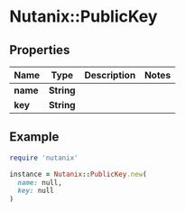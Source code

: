 # Nutanix::PublicKey

## Properties

| Name | Type | Description | Notes |
| ---- | ---- | ----------- | ----- |
| **name** | **String** |  |  |
| **key** | **String** |  |  |

## Example

```ruby
require 'nutanix'

instance = Nutanix::PublicKey.new(
  name: null,
  key: null
)
```

